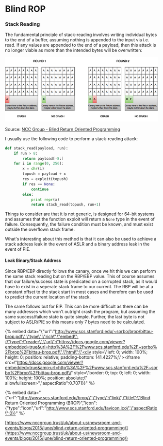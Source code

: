# Blind ROP

### Stack Reading

The fundamental principle of stack-reading involves writing individual bytes to the end of a buffer, assuming nothing is appended to the input via i.e. read.  If any values are appended to the end of a payload, then this attack is no longer viable as more than the intended bytes will be overwritten:

![An illustration of the stack-reading exploit. ](../../.gitbook/assets/image.png)

Source: [NCC Group - Blind Return Oriented Programming](https://www.nccgroup.trust/uk/about-us/newsroom-and-events/blogs/2015/june/blind-return-oriented-programming/)

I usually use the following code to perform a stack-reading attack:

```python
def stack_read(payload, run):  
    if run > 8: 
        return payload[-8:] 
    for i in range(0, 256): 
        x = chr(i) 
        topush = payload + x 
        res = exploit(topush) 
        if res == None: 
            continue 
        else: 
            print repr(x) 
            return stack_read(topush, run+1) 
```

Things to consider are that it is not generic, is designed for 64-bit systems and assumes that the function exploit will return a `None` type in the event of failure.  Consequently, the failure condition must be known, and must exist outside the overflown stack frame.

What's interesting about this method is that it can also be used to achieve a stack address leak in the event of ASLR and a binary address leak in the event of PIE.

#### Leak Binary/Stack Address

Since RBP/EBP directly follows the canary, once we hit this we can perform the same stack reading but on the RBP/EBP value.  This of course assumes that our failure/success state is predicated on a corrupted stack, as it would have to exist in a seperate stack frame to our current.  The RBP will be at a constant offset to the stack start in most cases and therefore can be used to predict the current location of the stack.

The same follows but for EIP.  This can be more difficult as there can be many addresses which won't outright crash the program, but assuming the same success/failure state is quite simple.  Further, the last byte is not subject to ASLR/PIE so this means only 7 bytes need to be calculated.

{% embed data="{\"url\":\"http://www.scs.stanford.edu/~sorbo/brop/bittau-brop.pdf\",\"type\":\"rich\",\"embed\":{\"type\":\"reader\",\"url\":\"https://docs.google.com/viewer?embedded=true&url=http%3A%2F%2Fwww.scs.stanford.edu%2F~sorbo%2Fbrop%2Fbittau-brop.pdf\",\"html\":\"<div style=\\"left: 0; width: 100%; height: 0; position: relative; padding-bottom: 141.4227%;\\"><iframe src=\\"https://docs.google.com/viewer?embedded=true&amp;url=http%3A%2F%2Fwww.scs.stanford.edu%2F~sorbo%2Fbrop%2Fbittau-brop.pdf\\" style=\\"border: 0; top: 0; left: 0; width: 100%; height: 100%; position: absolute;\\" allowfullscreen></iframe></div>\",\"aspectRatio\":0.7071}}" %}

{% embed data="{\"url\":\"http://www.scs.stanford.edu/brop/\",\"type\":\"link\",\"title\":\"Blind Return Oriented Programming \(BROP\)\",\"icon\":{\"type\":\"icon\",\"url\":\"http://www.scs.stanford.edu/favicon.ico\",\"aspectRatio\":0}}" %}

[https://www.nccgroup.trust/uk/about-us/newsroom-and-events/blogs/2015/june/blind-return-oriented-programming/](https://www.nccgroup.trust/uk/about-us/newsroom-and-events/blogs/2015/june/blind-return-oriented-programming/)

